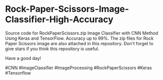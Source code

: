 # Rock-Paper-Scissors-Image-Classifier-High-Accuracy
Source code for RockPaperScissors.zip Image Classifier with CNN Method Using Keras and TensorFlow. Accuracy up to 99%.
The zip files for Rock Paper Scissors image are also attached in this repository.
Don't forget to give stars if you think this repository is useful.

Have a good day!

#CNN #ImageClassifier #ImageProcessing #RockPaperScissors #Keras #Tensorflow
